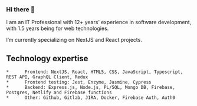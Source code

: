 ### Hi there 👋


I am an IT Professional with 12+ years’ experience in software development, with 1.5 years being for web technologies. 

I’m currently specializing on NextJS and React projects. 

## Technology expertise

    *      Frontend: NextJS, React, HTML5, CSS, JavaScript, Typescript, REST API, GraphQL Client, Redux
    *      Frontend testing: Jest, Enzyme, Jasmine, Cypress
    *      Backend: Express.js, Node.js, PL/SQL, Mongo DB, Firebase, Postgres, Netlify and Firebase functions
    *      Other: Github, Gitlab, JIRA, Docker, Firebase Auth, Auth0
